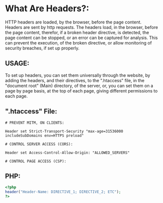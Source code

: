 # What Are Headers?:
HTTP headers are loaded, by the browser, before the page content. Headers are sent by http requests. The headers load, in the browser, before the page content, therefor, if a broken header directive, is detected, the page content can be stopped, or an error can be captured for analysis. This can prevent the execution, of the broken directive, or allow monitoring of security breaches, if set up properly.

## USAGE:
To set up headers, you can set them universally through the website, by adding the headers, and their directives, to the ".htaccess" file, in the "document root" (Main) directory, of the server, or, you can set them on a page by page basis, at the top of each page, giving different permissions to each page.

## ".htaccess" File:
`# PREVENT MITM, ON CLIENTS:`

`Header set Strict-Transport-Security "max-age=31536000 includeSubDomains env=HTTPS preload"`

`# CONTROL SERVER ACCESS (CORS):`

`Header set Access-Control-Allow-Origin: "ALLOWED_SERVERS"`

`# CONTROL PAGE ACCESS (CSP):`

## PHP:
```php
<?php
header("Header-Name: DIRECTIVE_1; DIRECTIVE_2; ETC");
?>
```
